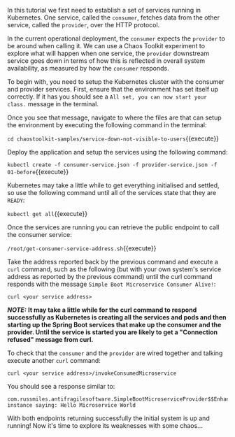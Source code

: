 In this tutorial we first need to establish a set of services running in 
Kubernetes. One service, called the `consumer`, fetches data from the other
service, called the `provider`, over the HTTP protocol.

In the current operational deployment, the `consumer` expects the `provider` to be
around when calling it. We can use a Chaos Toolkit experiment to explore what 
will happen when one service, the `provider` downstream service goes down in terms of how this is reflected in overall system availability, as measured by how the `consumer` responds.

To begin with, you need to setup the Kubernetes cluster with the consumer and provider services. 
First, ensure that the environment has set itself up correctly. If it has you should see a 
`All set, you can now start your class.` message in the terminal.

Once you see that message, navigate to where the files are that can setup the environment by executing the following command in the terminal:

`cd chaostoolkit-samples/service-down-not-visible-to-users`{{execute}}

Deploy the application and setup the services using the following command:

`kubectl create -f consumer-service.json -f provider-service.json -f 01-before`{{execute}}

Kubernetes may take a little while to get everything initialised and settled, so use the following command until all of the services state that they are `READY`:

`kubectl get all`{{execute}}

Once the services are running you can retrieve the public endpoint to call
the consumer service:

`/root/get-consumer-service-address.sh`{{execute}}

Take the address reported back by the previous command and execute a `curl` command, such as the following (but with your own system's service address as reported by the previous command) until the curl command responds with the message `Simple Boot Microservice Consumer Alive!`:

`curl <your service address>`

***NOTE:*** **It may take a little while for the curl command to respond successfully as Kubernetes is creating all the services and pods and then starting up the Spring Boot services that make up the consumer and the provider. Until the service is started you are likely to get a "Connection refused" message from curl.**

To check that the `consumer` and the `provider` are wired together and talking execute another `curl` command:

`curl <your service address>/invokeConsumedMicroservice`

You should see a response similar to:

```
com.russmiles.antifragilesoftware.SimpleBootMicroserviceProvider$$EnhancerBySpringCGLIB$$a4df4aa7@683c2b43 instance saying: Hello Microservice World
```

With both endpoints returning successfully the initial system is up and running! Now it's time to explore its weaknesses with some chaos...
